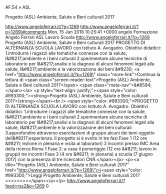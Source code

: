 AF.54 » ASL

Progetto (ASL) Ambiente, Salute e Beni culturali 2017

http://www.angeloferrari.it/?p=1269 http://www.angeloferrari.it/?p=1269\#comments Mon, 15 Jan 2018 10:25:41 +0000 angelo Formazione Angelo Ferrari ASL Lavoro Scuola http://www.angeloferrari.it/?p=1269 Progetto (ASL) Ambiente, Salute e Beni culturali 2017 PROGETTO DI ALTERNANZA SCUOLA LAVORO con Istituto A. Avogadro. Obiettivi didattici: 1.introdurre i ragazzi alle tematiche connesse con la salute, l&\#8217;ambiente e i beni culturali 2.sperimentare alcune tecniche di laboratorio per l&\#8217;analisi e la diagnosi di alcuni fenomeni legati alla salute, l&\#8217;ambiente e la valorizzazione dei beni &\#8230; \<a href=\"http://www.angeloferrari.it/?p=1269\" class=\"more-link\"\>Continua la lettura di \<span class=\"screen-reader-text\"\>Progetto (ASL) Ambiente, Salute e Beni culturali 2017\</span\> \<span class=\"meta-nav\"\>&\#8594;\</span\>\</a\> \<p style=\"text-align: justify;\"\>\<span style=\"color: \#993300;\"\>\<strong\>Progetto (ASL) Ambiente, Salute e Beni culturali 2017\</strong\>\</span\>\<br /\> \<span style=\"color: \#993300;\"\>PROGETTO DI ALTERNANZA SCUOLA LAVORO con Istituto A. Avogadro. Obiettivi didattici: 1.introdurre i ragazzi alle tematiche connesse con la salute, l&\#8217;ambiente e i beni culturali 2.sperimentare alcune tecniche di laboratorio per l&\#8217;analisi e la diagnosi di alcuni fenomeni legati alla salute, l&\#8217;ambiente e la valorizzazione dei beni culturali 3.approfondire attraverso esercitazioni di gruppo alcuni dei temi oggetto dell&\#8217;esperienza. Il progetto si è svolto in tre fasi Fase 1 (12 ore &\#8211; lezione in plenaria e visita ai laboratori) 2 incontri presso IMC Area della ricerca Roma 1 Fase 2: a casa il pomeriggio (12 ore &\#8211; lavoro in gruppi) tre incontri Fase 3 (4 ore &\#8211; in plenaria) a scuola (7 giugno 2017) con la presenza di tre ricercatori CNR.\</span\>\</p\> \<p\>\<a title=\"Progetto (ASL) Ambiente, Salute e Beni culturali 2017\" href=\"http://www.angeloferrari.it/?p=1269\"\>\<span style=\"color: \#993300;\"\>Leggi Progetto Ambiente, Salute e Beni culturali 2017 &gt;&gt;&gt;&gt;&gt;&gt;&gt;&gt;\</span\>\</a\>\</p\> http://www.angeloferrari.it/?feed=rss2&p=1269 0

